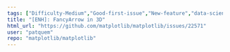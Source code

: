 ```yaml
---
tags: ["Difficulty-Medium","Good-first-issue","New-feature","data-science","data-visualization","gtk","hacktoberfest","matplotlib","plotting","python","qt","tk","topic-arrow","topic-mplot3d","wx"]
title: "[ENH]: FancyArrow in 3D"
html_url: "https://github.com/matplotlib/matplotlib/issues/22571"
user: "patquem"
repo: "matplotlib/matplotlib"
---
```


